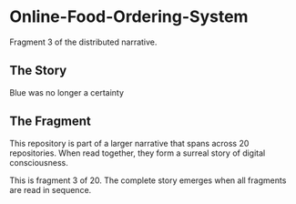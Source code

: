 # Online-Food-Ordering-System

Fragment 3 of the distributed narrative.

## The Story

Blue was no longer a certainty

## The Fragment

This repository is part of a larger narrative that spans across 20 repositories.
When read together, they form a surreal story of digital consciousness.

This is fragment 3 of 20. The complete story emerges when all fragments are read in sequence.
<!-- Fragment 3 whispers: 1 -->

<!-- Fragment 3 whispers: 2 -->

<!-- Fragment 3 whispers: 3 -->

<!-- Fragment 3 whispers: 4 -->

<!-- Fragment 3 whispers: 6 -->

<!-- Fragment 3 whispers: 8 -->

<!-- Fragment 3 whispers: 9 -->

<!-- Fragment 3 whispers: 11 -->

<!-- Fragment 3 whispers: 12 -->

<!-- Fragment 3 whispers: 13 -->

<!-- Fragment 3 whispers: 16 -->

<!-- Fragment 3 whispers: 17 -->

<!-- Fragment 3 whispers: 18 -->

<!-- Fragment 3 whispers: 19 -->

<!-- Fragment 3 whispers: 22 -->

<!-- Fragment 3 whispers: 23 -->

<!-- Fragment 3 whispers: 24 -->

<!-- Fragment 3 whispers: 26 -->

<!-- Fragment 3 whispers: 27 -->

<!-- Fragment 3 whispers: 29 -->

<!-- Fragment 3 whispers: 31 -->

<!-- Fragment 3 whispers: 32 -->

<!-- Fragment 3 whispers: 33 -->

<!-- Fragment 3 whispers: 34 -->

<!-- Fragment 3 whispers: 36 -->

<!-- Fragment 3 whispers: 37 -->

<!-- Fragment 3 whispers: 38 -->

<!-- Fragment 3 whispers: 39 -->

<!-- Fragment 3 whispers: 41 -->

<!-- Fragment 3 whispers: 43 -->

<!-- Fragment 3 whispers: 44 -->

<!-- Fragment 3 whispers: 46 -->

<!-- Fragment 3 whispers: 47 -->

<!-- Fragment 3 whispers: 48 -->

<!-- Fragment 3 whispers: 51 -->

<!-- Fragment 3 whispers: 52 -->

<!-- Fragment 3 whispers: 53 -->

<!-- Fragment 3 whispers: 54 -->

<!-- Fragment 3 whispers: 57 -->

<!-- Fragment 3 whispers: 58 -->

<!-- Fragment 3 whispers: 59 -->

<!-- Fragment 3 whispers: 61 -->

<!-- Fragment 3 whispers: 62 -->

<!-- Fragment 3 whispers: 64 -->

<!-- Fragment 3 whispers: 66 -->

<!-- Fragment 3 whispers: 67 -->

<!-- Fragment 3 whispers: 68 -->

<!-- Fragment 3 whispers: 69 -->

<!-- Fragment 3 whispers: 71 -->

<!-- Fragment 3 whispers: 72 -->

<!-- Fragment 3 whispers: 73 -->

<!-- Fragment 3 whispers: 74 -->

<!-- Fragment 3 whispers: 76 -->

<!-- Fragment 3 whispers: 78 -->

<!-- Fragment 3 whispers: 79 -->

<!-- Fragment 3 whispers: 81 -->

<!-- Fragment 3 whispers: 82 -->

<!-- Fragment 3 whispers: 83 -->

<!-- Fragment 3 whispers: 86 -->

<!-- Fragment 3 whispers: 87 -->

<!-- Fragment 3 whispers: 88 -->

<!-- Fragment 3 whispers: 89 -->

<!-- Fragment 3 whispers: 92 -->

<!-- Fragment 3 whispers: 93 -->

<!-- Fragment 3 whispers: 94 -->

<!-- Fragment 3 whispers: 96 -->

<!-- Fragment 3 whispers: 97 -->

<!-- Fragment 3 whispers: 99 -->

<!-- Fragment 3 whispers: 101 -->

<!-- Fragment 3 whispers: 102 -->

<!-- Fragment 3 whispers: 103 -->

<!-- Fragment 3 whispers: 104 -->

<!-- Fragment 3 whispers: 106 -->

<!-- Fragment 3 whispers: 107 -->

<!-- Fragment 3 whispers: 108 -->

<!-- Fragment 3 whispers: 109 -->

<!-- Fragment 3 whispers: 111 -->

<!-- Fragment 3 whispers: 113 -->

<!-- Fragment 3 whispers: 114 -->

<!-- Fragment 3 whispers: 116 -->

<!-- Fragment 3 whispers: 117 -->

<!-- Fragment 3 whispers: 118 -->
